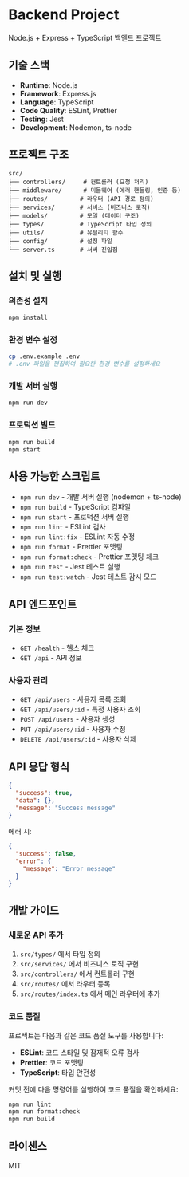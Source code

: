 # Backend Project

Node.js + Express + TypeScript 백엔드 프로젝트

## 기술 스택

- **Runtime**: Node.js
- **Framework**: Express.js
- **Language**: TypeScript
- **Code Quality**: ESLint, Prettier
- **Testing**: Jest
- **Development**: Nodemon, ts-node

## 프로젝트 구조

```
src/
├── controllers/     # 컨트롤러 (요청 처리)
├── middleware/      # 미들웨어 (에러 핸들링, 인증 등)
├── routes/         # 라우터 (API 경로 정의)
├── services/       # 서비스 (비즈니스 로직)
├── models/         # 모델 (데이터 구조)
├── types/          # TypeScript 타입 정의
├── utils/          # 유틸리티 함수
├── config/         # 설정 파일
└── server.ts       # 서버 진입점
```

## 설치 및 실행

### 의존성 설치
```bash
npm install
```

### 환경 변수 설정
```bash
cp .env.example .env
# .env 파일을 편집하여 필요한 환경 변수를 설정하세요
```

### 개발 서버 실행
```bash
npm run dev
```

### 프로덕션 빌드
```bash
npm run build
npm start
```

## 사용 가능한 스크립트

- `npm run dev` - 개발 서버 실행 (nodemon + ts-node)
- `npm run build` - TypeScript 컴파일
- `npm run start` - 프로덕션 서버 실행
- `npm run lint` - ESLint 검사
- `npm run lint:fix` - ESLint 자동 수정
- `npm run format` - Prettier 포맷팅
- `npm run format:check` - Prettier 포맷팅 체크
- `npm run test` - Jest 테스트 실행
- `npm run test:watch` - Jest 테스트 감시 모드

## API 엔드포인트

### 기본 정보
- `GET /health` - 헬스 체크
- `GET /api` - API 정보

### 사용자 관리
- `GET /api/users` - 사용자 목록 조회
- `GET /api/users/:id` - 특정 사용자 조회
- `POST /api/users` - 사용자 생성
- `PUT /api/users/:id` - 사용자 수정
- `DELETE /api/users/:id` - 사용자 삭제

## API 응답 형식

```json
{
  "success": true,
  "data": {},
  "message": "Success message"
}
```

에러 시:
```json
{
  "success": false,
  "error": {
    "message": "Error message"
  }
}
```

## 개발 가이드

### 새로운 API 추가

1. `src/types/` 에서 타입 정의
2. `src/services/` 에서 비즈니스 로직 구현
3. `src/controllers/` 에서 컨트롤러 구현
4. `src/routes/` 에서 라우터 등록
5. `src/routes/index.ts` 에서 메인 라우터에 추가

### 코드 품질

프로젝트는 다음과 같은 코드 품질 도구를 사용합니다:

- **ESLint**: 코드 스타일 및 잠재적 오류 검사
- **Prettier**: 코드 포맷팅
- **TypeScript**: 타입 안전성

커밋 전에 다음 명령어를 실행하여 코드 품질을 확인하세요:
```bash
npm run lint
npm run format:check
npm run build
```

## 라이센스

MIT